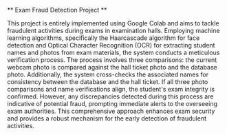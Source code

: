 ** Exam Fraud Detection Project **

This project is entirely implemented using Google Colab and aims to tackle fraudulent activities during exams in examination halls. Employing machine learning algorithms, specifically the 
Haarcascade algorithm for face detection and Optical Character Recognition (OCR) for extracting student names and photos from exam materials, the system conducts a meticulous verification 
process. The process involves three comparisons: the current webcam photo is compared against the hall ticket photo and the database photo. Additionally, the system cross-checks the 
associated names for consistency between the database and the hall ticket. If all three photo comparisons and name verifications align, the student's exam integrity is confirmed. However, 
any discrepancies detected during this process are indicative of potential fraud, prompting immediate alerts to the overseeing exam authorities. This comprehensive approach enhances exam 
security and provides a robust mechanism for the early detection of fraudulent activities.

